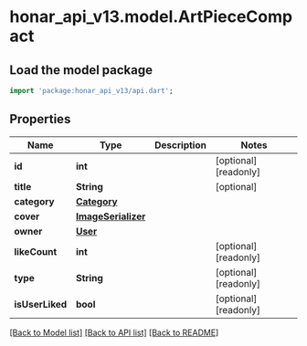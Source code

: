 # honar_api_v13.model.ArtPieceCompact

## Load the model package
```dart
import 'package:honar_api_v13/api.dart';
```

## Properties
Name | Type | Description | Notes
------------ | ------------- | ------------- | -------------
**id** | **int** |  | [optional] [readonly] 
**title** | **String** |  | [optional] 
**category** | [**Category**](Category.md) |  | 
**cover** | [**ImageSerializer**](ImageSerializer.md) |  | 
**owner** | [**User**](User.md) |  | 
**likeCount** | **int** |  | [optional] [readonly] 
**type** | **String** |  | [optional] [readonly] 
**isUserLiked** | **bool** |  | [optional] [readonly] 

[[Back to Model list]](../README.md#documentation-for-models) [[Back to API list]](../README.md#documentation-for-api-endpoints) [[Back to README]](../README.md)


